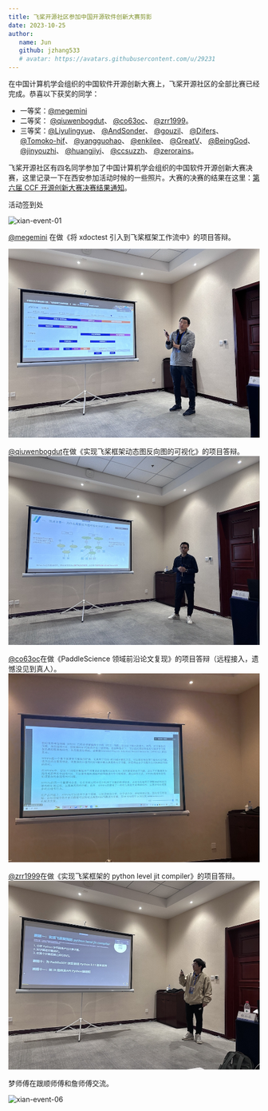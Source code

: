 ```yaml
---
title: 飞桨开源社区参加中国开源软件创新大赛剪影
date: 2023-10-25
author:
   name: Jun
   github: jzhang533
   # avatar: https://avatars.githubusercontent.com/u/29231
---
```


在中国计算机学会组织的中国软件开源创新大赛上，飞桨开源社区的全部比赛已经完成。恭喜以下获奖的同学：

-  一等奖：[@megemini](https://github.com/megemini)
-  二等奖： [@qiuwenbogdut](https://github.com/qiuwenbogdut)、 [@co63oc](https://github.com/co63oc)、 [@zrr1999](https://github.com/zrr1999)。
-  三等奖：[@Liyulingyue](https://github.com/Liyulingyue)、 [@AndSonder](https://github.com/AndSonder)、 [@gouzil](https://github.com/gouzil)、 [@Difers](https://github.com/Difers)、 [@Tomoko-hjf](https://github.com/Tomoko-hjf)、 [@yangguohao](https://github.com/yangguohao)、 [@enkilee](https://github.com/enkilee)、 [@GreatV](https://github.com/GreatV)、 [@BeingGod](https://github.com/BeingGod)、 [@jinyouzhi](https://github.com/jinyouzhi)、 [@huangjiyi](https://github.com/huangjiyi)、 [@ccsuzzh](https://github.com/ccsuzzh)、 [@zerorains](https://github.com/zerorains)。

飞桨开源社区有四名同学参加了中国计算机学会组织的中国软件开源创新大赛决赛，这里记录一下在西安参加活动时候的一些照片。大赛的决赛的结果在这里：[第六届 CCF 开源创新大赛决赛结果通知](https://mp.weixin.qq.com/s/0GWqGLvCzB8_2B0rJKn6WQ)。

活动签到处

![xian-event-01](../images/xian-event/xian-event-01.jpg)

[@megemini](https://github.com/megemini) 在做《将 xdoctest 引入到飞桨框架工作流中》的项目答辩。

![xian-event-02](../images/xian-event/xian-event-02.jpg)

[@qiuwenbogdut](https://github.com/qiuwenbogdut)在做《实现飞桨框架动态图反向图的可视化》的项目答辩。
![xian-event-03](../images/xian-event/xian-event-03.jpg)

[@co63oc](https://github.com/co63oc)在做《PaddleScience 领域前沿论文复现》的项目答辩（远程接入，遗憾没见到真人）。
![xian-event-04](../images/xian-event/xian-event-04.jpg)

[@zrr1999](https://github.com/zrr1999)在做《实现飞桨框架的 python level jit compiler》的项目答辩。
![xian-event-05](../images/xian-event/xian-event-05.jpg)

梦师傅在跟顺师傅和詹师傅交流。

![xian-event-06](../images/xian-event/xian-event-06.jpg)
